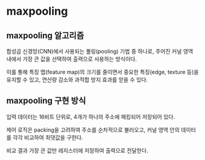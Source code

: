 # maxpooling
## maxpooling 알고리즘
합성곱 신경망(CNN)에서 사용되는 풀링(pooling) 기법 중 하나로, 주어진 커널 영역 내에서 가장 큰 값을 선택하여 출력으로 사용하는 방식이다.

이를 통해 특징 맵(feature map)의 크기를 줄이면서 중요한 특징(edge, texture 등)을 유지할 수 있고, 연산량 감소와 과적합 방지 효과를 얻을 수 있다.

## maxpooling 구현 방식

입력 데이터는 16비트 단위로, 4개가 하나의 주소에 패킹되어 저장되어 있다.

제어 로직은 packing을 고려하여 주소를 순차적으로 불러오고, 커널 영역 안의 데이터를 각각 비교하여 최댓값을 구한다.

비교 결과 가장 큰 값만 레지스터에 저장하여 출력으로 전달한다.
